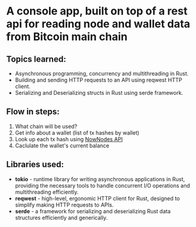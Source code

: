 # A console app, built on top of a rest api for reading node and wallet data from Bitcoin main chain

## Topics learned:

- Asynchronous programming, concurrency and multithreading in Rust.
- Building and sending HTTP requests to an API using reqwest HTTP client.
- Serializing and Deserializing structs in Rust using serde framework.

## Flow in steps:

1. What chain will be used?
2. Get info about a wallet (list of tx hashes by wallet)
3. Look up each tx hash using [NowNodes API](https://nownodes.io/)
4. Caclulate the wallet's current balance

## Libraries used:

- **tokio** - runtime library for writing asynchronous applications in Rust, providing the necessary tools to handle concurrent I/O operations and multithreading efficiently.
- **reqwest** - high-level, ergonomic HTTP client for Rust, designed to simplify making HTTP requests to APIs.
- **serde** - a framework for serializing and deserializing Rust data structures efficiently and generically.

